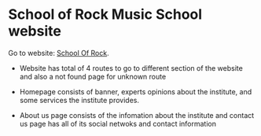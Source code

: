 # School of Rock Music School website

Go to website: [School Of Rock](https://eshad-school-of-rock-music-school.netlify.app).

* Website has total of 4 routes to go to different section of the website and also a not found page for unknown route

* Homepage consists of  banner, experts opinions about the institute, and some services the institute provides.

* About us page consists of the infomation about the institute and contact us page has all of its social netwoks and contact information

